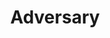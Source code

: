 ---
title: 'Adversary'
type: 'Website Redesign'
summary: 'Website Redesign for a cybersecurity training platform that empowers developers by revamping security education in companies and universities to minimize cyber crime.'
image: 'https://res.cloudinary.com/jmg-cursos/image/upload/w_512,f_auto,q_auto:good/projects/adversary.jpg'
imageSrcset: 'https://res.cloudinary.com/jmg-cursos/image/upload/w_256,f_auto,q_auto:good/projects/adversary.jpg 256w, https://res.cloudinary.com/jmg-cursos/image/upload/w_512,f_auto,q_auto:good/projects/adversary.jpg 512w, https://res.cloudinary.com/jmg-cursos/image/upload/w_768,f_auto,q_auto:good/projects/adversary.jpg 768w, https://res.cloudinary.com/jmg-cursos/image/upload/w_1024,f_auto,q_auto:good/projects/adversary.jpg 1024w, https://res.cloudinary.com/jmg-cursos/image/upload/w_1280,f_auto,q_auto:good/projects/adversary.jpg 1280w'
url: 'https://www.behance.net/gallery/101737997/Adversary-Website-Redesign'
displayOrder: 1
featured: true
tags: ['design', 'website', 'ux/ui', 'cybersecurity']
---